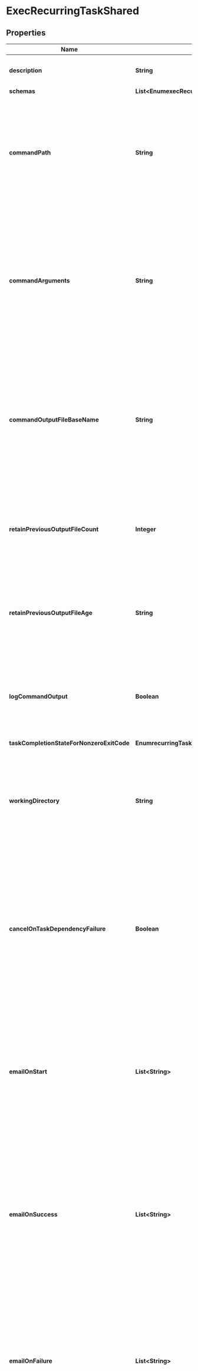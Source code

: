 

# ExecRecurringTaskShared


## Properties

| Name | Type | Description | Notes |
|------------ | ------------- | ------------- | -------------|
|**description** | **String** | A description for this Recurring Task |  [optional] |
|**schemas** | **List&lt;EnumexecRecurringTaskSchemaUrn&gt;** |  |  |
|**commandPath** | **String** | The absolute path to the command to execute. It must be an absolute path, the corresponding file must exist, and it must be listed in the config/exec-command-whitelist.txt file. |  |
|**commandArguments** | **String** | A string containing the arguments to provide to the command. If the command should be run without arguments, this property should be left undefined. If there should be multiple arguments, then they should be separated with spaces. |  [optional] |
|**commandOutputFileBaseName** | **String** | The path and base name for a file to which the command output (both standard output and standard error) should be written. This may be left undefined if the command output should not be recorded into a file. |  [optional] |
|**retainPreviousOutputFileCount** | **Integer** | The minimum number of previous command output files that should be preserved after a new instance of the command is invoked. |  [optional] |
|**retainPreviousOutputFileAge** | **String** | The minimum age of previous command output files that should be preserved after a new instance of the command is invoked. |  [optional] |
|**logCommandOutput** | **Boolean** | Indicates whether the command&#39;s output (both standard output and standard error) should be recorded in the server&#39;s error log. |  [optional] |
|**taskCompletionStateForNonzeroExitCode** | **EnumrecurringTaskTaskCompletionStateForNonzeroExitCodeProp** |  |  [optional] |
|**workingDirectory** | **String** | The absolute path to a working directory where the command should be executed. It must be an absolute path and the corresponding directory must exist. |  [optional] |
|**cancelOnTaskDependencyFailure** | **Boolean** | Indicates whether an instance of this Recurring Task should be canceled if the task immediately before it in the recurring task chain fails to complete successfully (including if it is canceled by an administrator before it starts or while it is running). |  [optional] |
|**emailOnStart** | **List&lt;String&gt;** | The email addresses to which a message should be sent whenever an instance of this Recurring Task starts running. If this option is used, then at least one smtp-server must be configured in the global configuration. |  [optional] |
|**emailOnSuccess** | **List&lt;String&gt;** | The email addresses to which a message should be sent whenever an instance of this Recurring Task completes successfully. If this option is used, then at least one smtp-server must be configured in the global configuration. |  [optional] |
|**emailOnFailure** | **List&lt;String&gt;** | The email addresses to which a message should be sent if an instance of this Recurring Task fails to complete successfully. If this option is used, then at least one smtp-server must be configured in the global configuration. |  [optional] |
|**alertOnStart** | **Boolean** | Indicates whether the server should generate an administrative alert whenever an instance of this Recurring Task starts running. |  [optional] |
|**alertOnSuccess** | **Boolean** | Indicates whether the server should generate an administrative alert whenever an instance of this Recurring Task completes successfully. |  [optional] |
|**alertOnFailure** | **Boolean** | Indicates whether the server should generate an administrative alert whenever an instance of this Recurring Task fails to complete successfully. |  [optional] |



